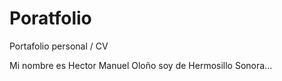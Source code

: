 # Poratfolio

Portafolio personal / CV

Mi nombre es Hector Manuel Oloño soy de Hermosillo Sonora...
